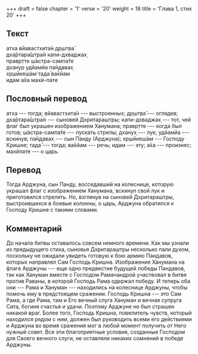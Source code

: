 +++
draft = false
chapter = '1'
verse = '20'
weight = 18
title = 'Глава 1, стих 20'
+++
## Текст

атха вйавастхита̄н др̣шт̣ва̄  
дха̄ртара̄шт̣ра̄н капи-дхваджах̣  
правр̣тте ш́астра-сампа̄те  
дханур удйамйа па̄н̣д̣авах̣  
хр̣шӣкеш́ам̇ тада̄ ва̄кйам  
идам а̄ха махӣ-пате

## Пословный перевод

атха --- тогда; вйавастхита̄н --- выстроенных; др̣шт̣ва̄ --- оглядев;
дха̄ртара̄шт̣ра̄н --- сыновей Дхритараштры; капи-дхваджах̣ --- тот, чей флаг
был украшен изображением Ханумана; правр̣тте --- когда был готов;
ш́астра-сампа̄те --- пускать стрелы; дханух̣ --- лук; удйамйа --- вскинув;
па̄н̣д̣авах̣ --- сын Панду (Арджуна); хр̣шӣкеш́ам --- Господу Кришне; тада̄ ---
тогда; ва̄кйам --- речь; идам --- эту; а̄ха --- произнес; махӣпате --- о
царь.

## Перевод

Тогда Арджуна, сын Панду, восседавший на колеснице, которую украшал флаг
с изображением Ханумана, вскинул свой лук и приготовился стрелять. Но,
взглянув на сыновей Дхритараштры, выстроившихся в боевые колонны, о
царь, Арджуна обратился к Господу Кришне с такими словами.

## Комментарий

До начала битвы оставалось совсем немного времени. Как мы узнали из
предыдущего стиха, сыновья Дхритараштры несколько пали духом, поскольку
не ожидали увидеть готовую к бою армию Пандавов, которых направлял Сам
Господь Кришна. Изображение Ханумана на флаге Арджуны --- еще одно
предвестие будущей победы Пандавов, так как Хануман вместе с Господом
Рамачандрой участвовал в битве против Раваны, в которой Господь Рама
одержал победу. И теперь оба они --- Рама и Хануман --- находились на
колеснице Арджуны, чтобы помочь ему в предстоящем сражении. Господь
Кришна --- это Сам Рама, а где Рама, там и Его вечный слуга Хануман и
вечная супруга Сита, богиня счастья и удачи. Поэтому Арджуне не был
страшен никакой враг. Более того, Господь Кришна, повелитель чувств,
который находился рядом с ним, должен был руководить всеми его
действиями и Арджуна во время сражения мог в любой момент получить от
Него нужный совет. Все эти благоприятные условия, созданные Господом для
Своего вечного слуги, не оставляли никаких сомнений в победе Арджуны.
